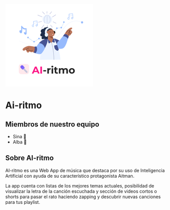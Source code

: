 ![Alt Text](readme/img1.png)

# **Ai-ritmo**

## **Miembros de nuestro equipo**

- Sina :hibiscus:
- Alba :cherry_blossom:


## **Sobre AI-ritmo**

AI-ritmo es una Web App de música que destaca por su uso de Inteligencia Artificial con ayuda de su característico protagonista Aitman. 

La app cuenta con listas de los mejores temas actuales, posibilidad de visualizar la letra de la canción escuchada y sección de videos cortos o shorts para pasar el rato haciendo zapping y descubrir nuevas canciones para tus playlist.


